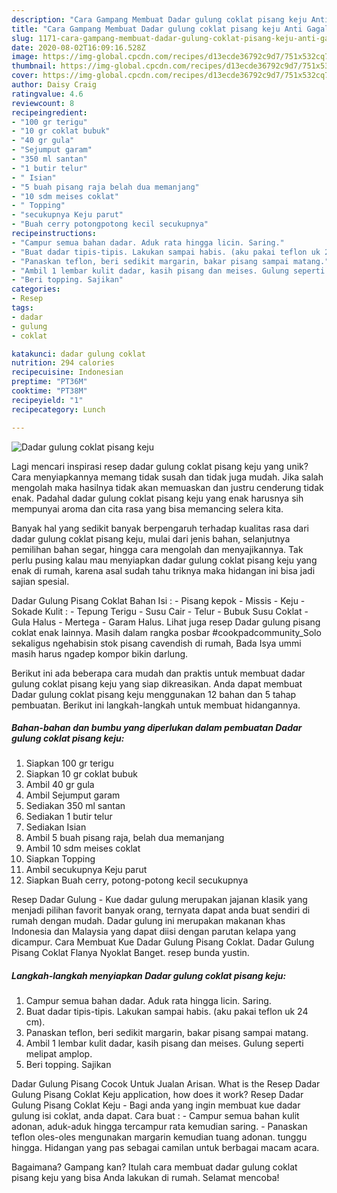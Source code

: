 ```yaml
---
description: "Cara Gampang Membuat Dadar gulung coklat pisang keju Anti Gagal"
title: "Cara Gampang Membuat Dadar gulung coklat pisang keju Anti Gagal"
slug: 1171-cara-gampang-membuat-dadar-gulung-coklat-pisang-keju-anti-gagal
date: 2020-08-02T16:09:16.528Z
image: https://img-global.cpcdn.com/recipes/d13ecde36792c9d7/751x532cq70/dadar-gulung-coklat-pisang-keju-foto-resep-utama.jpg
thumbnail: https://img-global.cpcdn.com/recipes/d13ecde36792c9d7/751x532cq70/dadar-gulung-coklat-pisang-keju-foto-resep-utama.jpg
cover: https://img-global.cpcdn.com/recipes/d13ecde36792c9d7/751x532cq70/dadar-gulung-coklat-pisang-keju-foto-resep-utama.jpg
author: Daisy Craig
ratingvalue: 4.6
reviewcount: 8
recipeingredient:
- "100 gr terigu"
- "10 gr coklat bubuk"
- "40 gr gula"
- "Sejumput garam"
- "350 ml santan"
- "1 butir telur"
- " Isian"
- "5 buah pisang raja belah dua memanjang"
- "10 sdm meises coklat"
- " Topping"
- "secukupnya Keju parut"
- "Buah cerry potongpotong kecil secukupnya"
recipeinstructions:
- "Campur semua bahan dadar. Aduk rata hingga licin. Saring."
- "Buat dadar tipis-tipis. Lakukan sampai habis. (aku pakai teflon uk 24 cm)."
- "Panaskan teflon, beri sedikit margarin, bakar pisang sampai matang."
- "Ambil 1 lembar kulit dadar, kasih pisang dan meises. Gulung seperti melipat amplop."
- "Beri topping. Sajikan"
categories:
- Resep
tags:
- dadar
- gulung
- coklat

katakunci: dadar gulung coklat 
nutrition: 294 calories
recipecuisine: Indonesian
preptime: "PT36M"
cooktime: "PT38M"
recipeyield: "1"
recipecategory: Lunch

---
```



![Dadar gulung coklat pisang keju](https://img-global.cpcdn.com/recipes/d13ecde36792c9d7/751x532cq70/dadar-gulung-coklat-pisang-keju-foto-resep-utama.jpg)

Lagi mencari inspirasi resep dadar gulung coklat pisang keju yang unik? Cara menyiapkannya memang tidak susah dan tidak juga mudah. Jika salah mengolah maka hasilnya tidak akan memuaskan dan justru cenderung tidak enak. Padahal dadar gulung coklat pisang keju yang enak harusnya sih mempunyai aroma dan cita rasa yang bisa memancing selera kita.

Banyak hal yang sedikit banyak berpengaruh terhadap kualitas rasa dari dadar gulung coklat pisang keju, mulai dari jenis bahan, selanjutnya pemilihan bahan segar, hingga cara mengolah dan menyajikannya. Tak perlu pusing kalau mau menyiapkan dadar gulung coklat pisang keju yang enak di rumah, karena asal sudah tahu triknya maka hidangan ini bisa jadi sajian spesial.

Dadar Gulung Pisang Coklat Bahan Isi : - Pisang kepok - Missis - Keju - Sokade Kulit : - Tepung Terigu - Susu Cair - Telur - Bubuk Susu Coklat - Gula Halus - Mertega - Garam Halus. Lihat juga resep Dadar gulung pisang coklat enak lainnya. Masih dalam rangka posbar #cookpadcommunity_Solo sekaligus ngehabisin stok pisang cavendish di rumah, Bada Isya ummi masih harus ngadep kompor bikin darlung.


Berikut ini ada beberapa cara mudah dan praktis untuk membuat dadar gulung coklat pisang keju yang siap dikreasikan. Anda dapat membuat Dadar gulung coklat pisang keju menggunakan 12 bahan dan 5 tahap pembuatan. Berikut ini langkah-langkah untuk membuat hidangannya.

<!--inarticleads1-->

##### Bahan-bahan dan bumbu yang diperlukan dalam pembuatan Dadar gulung coklat pisang keju:

1. Siapkan 100 gr terigu
1. Siapkan 10 gr coklat bubuk
1. Ambil 40 gr gula
1. Ambil Sejumput garam
1. Sediakan 350 ml santan
1. Sediakan 1 butir telur
1. Sediakan  Isian
1. Ambil 5 buah pisang raja, belah dua memanjang
1. Ambil 10 sdm meises coklat
1. Siapkan  Topping
1. Ambil secukupnya Keju parut
1. Siapkan Buah cerry, potong-potong kecil secukupnya


Resep Dadar Gulung - Kue dadar gulung merupakan jajanan klasik yang menjadi pilihan favorit banyak orang, ternyata dapat anda buat sendiri di rumah dengan mudah. Dadar gulung ini merupakan makanan khas Indonesia dan Malaysia yang dapat diisi dengan parutan kelapa yang dicampur. Cara Membuat Kue Dadar Gulung Pisang Coklat. Dadar Gulung Pisang Coklat Flanya Nyoklat Banget. resep bunda yustin. 

<!--inarticleads2-->

##### Langkah-langkah menyiapkan Dadar gulung coklat pisang keju:

1. Campur semua bahan dadar. Aduk rata hingga licin. Saring.
1. Buat dadar tipis-tipis. Lakukan sampai habis. (aku pakai teflon uk 24 cm).
1. Panaskan teflon, beri sedikit margarin, bakar pisang sampai matang.
1. Ambil 1 lembar kulit dadar, kasih pisang dan meises. Gulung seperti melipat amplop.
1. Beri topping. Sajikan


Dadar Gulung Pisang Cocok Untuk Jualan Arisan. What is the Resep Dadar Gulung Pisang Coklat Keju application, how does it work? Resep Dadar Gulung Pisang Coklat Keju - Bagi anda yang ingin membuat kue dadar gulung isi coklat, anda dapat. Cara buat : - Campur semua bahan kulit adonan, aduk-aduk hingga tercampur rata kemudian saring. - Panaskan teflon oles-oles mengunakan margarin kemudian tuang adonan. tunggu hingga. Hidangan yang pas sebagai camilan untuk berbagai macam acara. 

Bagaimana? Gampang kan? Itulah cara membuat dadar gulung coklat pisang keju yang bisa Anda lakukan di rumah. Selamat mencoba!
